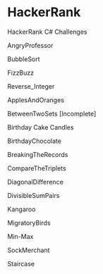 # HackerRank
HackerRank C# Challenges

AngryProfessor

BubbleSort

FizzBuzz

Reverse_Integer

ApplesAndOranges

BetweenTwoSets [Incomplete]

Birthday Cake Candles

BirthdayChocolate

BreakingTheRecords

CompareTheTriplets

DiagonalDifference

DivisibleSumPairs

Kangaroo

MigratoryBirds

Min-Max

SockMerchant

Staircase

